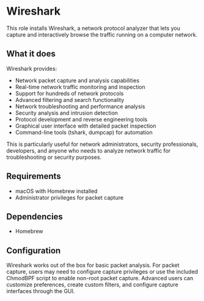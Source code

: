 # Wireshark

This role installs Wireshark, a network protocol analyzer that lets you capture and interactively browse the traffic running on a computer network.

## What it does

Wireshark provides:
- Network packet capture and analysis capabilities
- Real-time network traffic monitoring and inspection
- Support for hundreds of network protocols
- Advanced filtering and search functionality
- Network troubleshooting and performance analysis
- Security analysis and intrusion detection
- Protocol development and reverse engineering tools
- Graphical user interface with detailed packet inspection
- Command-line tools (tshark, dumpcap) for automation

This is particularly useful for network administrators, security professionals, developers, and anyone who needs to analyze network traffic for troubleshooting or security purposes.

## Requirements

- macOS with Homebrew installed
- Administrator privileges for packet capture

## Dependencies

- Homebrew

## Configuration

Wireshark works out of the box for basic packet analysis. For packet capture, users may need to configure capture privileges or use the included ChmodBPF script to enable non-root packet capture. Advanced users can customize preferences, create custom filters, and configure capture interfaces through the GUI.
